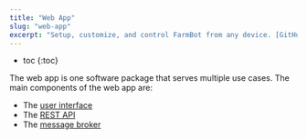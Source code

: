 ```yaml
---
title: "Web App"
slug: "web-app"
excerpt: "Setup, customize, and control FarmBot from any device. [GitHub repository](https://github.com/FarmBot/Farmbot-Web-App)."
---
```


* toc
{:toc}

The web app is one software package that serves multiple use cases. The main components of the web app are:

 * The [user interface](/v8/Documentation/web-app/user-interface.md)
 * The [REST API](/v8/Documentation/web-app/rest-api.md)
 * The [message broker](/v8/Documentation/web-app/message-broker.md)
